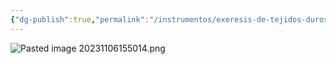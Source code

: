 ```yaml
---
{"dg-publish":true,"permalink":"/instrumentos/exeresis-de-tejidos-duros/material-rotatorio/fresas-de-lindeman-de-pieza-de-mano-y-de-bola-de-pieza-de-mano/"}
---
```


![Pasted image 20231106155014.png](/img/user/Cirugia%20Bucal%20I/Medias/Pasted%20image%2020231106155014.png)
